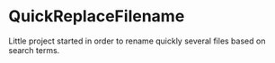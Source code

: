 # QuickReplaceFilename
Little project started in order to rename quickly several files based on search terms.
